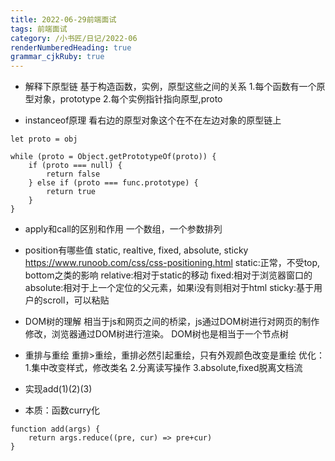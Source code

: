 ```yaml
---
title: 2022-06-29前端面试
tags: 前端面试
category: /小书匠/日记/2022-06
renderNumberedHeading: true
grammar_cjkRuby: true
---
```



- 解释下原型链
基于构造函数，实例，原型这些之间的关系
1.每个函数有一个原型对象，prototype
2.每个实例指针指向原型,proto

- instanceof原理
看右边的原型对象这个在不在左边对象的原型链上
```
let proto = obj

while (proto = Object.getPrototypeOf(proto)) {
	if (proto === null) {
		return false
	} else if (proto === func.prototype) {
		return true
	}
}
```

- apply和call的区别和作用
一个数组，一个参数排列

- position有哪些值
static, realtive, fixed, absolute, sticky
https://www.runoob.com/css/css-positioning.html
static:正常，不受top, bottom之类的影响
relative:相对于static的移动
fixed:相对于浏览器窗口的
absolute:相对于上一个定位的父元素，如果i没有则相对于html
sticky:基于用户的scroll，可以粘贴

- DOM树的理解
相当于js和网页之间的桥梁，js通过DOM树进行对网页的制作修改，浏览器通过DOM树进行渲染。
DOM树也是相当于一个节点树

- 重排与重绘
重排>重绘，重排必然引起重绘，只有外观颜色改变是重绘
优化：
1.集中改变样式，修改类名
2.分离读写操作
3.absolute,fixed脱离文档流

- 实现add(1)(2)(3)
- 本质：函数curry化
```
function add(args) {
	return args.reduce((pre, cur) => pre+cur)
}